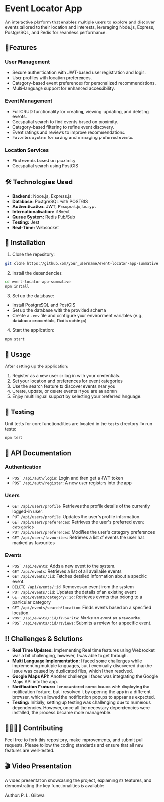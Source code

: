 # Event Locator App
An interactive platform that enables multiple users to explore and discover events tailored to their location and interests, leveraging Node.js, Express, PostgreSQL, and Redis for seamless performance.

## 🌟Features

### User Management
- Secure authentication with JWT-based user registration and login.
- User profiles with location preferences.
- Category-based event preferences for personalized recommendations.
- Multi-language support for enhanced accessibility.

### Event Management
- Full CRUD functionality for creating, viewing, updating, and deleting events.
- Geospatial search to find events based on proximity.
- Category-based filtering to refine event discovery.
- Event ratings and reviews to improve recommendations.
- Favorites system for saving and managing preferred events.

### Location Services
- Find events based on proximity
- Geospatial search using PostGIS

## 🛠️ Technologies Used
- **Backend:** Node.js, Express.js
- **Database:** PostgreSQL with POSTGIS
- **Authentication:** JWT, Passport.js, bcrypt
- **Internationalisation:** i18next
- **Queue System:** Redis Pub/Sub
- **Testing:** Jest
- **Real-Time:** Websocket

## 🔽 Installation
1. Clone the repository: 
```bash
git clone https://github.com/your_username/event-locator-app-summative.git
```
2. Install the dependencies:
```bash
cd event-locator-app-summative
npm install
```
3. Set up the database:
- Install PostgreSQL and PostGIS
- Set up the database with the provided schema
- Create a ```.env``` file and configure your environment variables (e.g., database credentials, Redis settings)
4. Start the application: 
```bash
npm start
```

## 📲 Usage
After setting up the application:
1. Register as a new user or log in with your credentials.
2. Set your location and preferences for event categories
3. Use the search feature to discover events near you
4. Create, update, or delete events if you are an admin
5. Enjoy multilingual support by selecting your preferred language.

## 🧪 Testing
Unit tests for core functionalities are located in the ```tests``` directory
To run tests:
```bash
npm test
```

## 📑 API Documentation
### Authentication
- ```POST /api/auth/login```: Login and then get a JWT token
- ```POST /api/auth/register```: A new user registers into the app

### Users
- ```GET /api/users/profile```: Retrieves the profile details of the currently logged-in user.
- ```PUT /api/users/profile```: Updates the user's profile information.
- ```GET /api/users/preferences```: Retrieves the user's preferred event categories
- ```PUT /api/users/preferences```: Modifies the user's category preferences
- ```GET /api/users/favourites```: Retrieves a list of events the user has marked as favourites

### Events
- ```POST /api/events```: Adds a new event to the system.
- ```GET /api/events```: Retrieves a list of all available events
- ```GET /api/events/:id```: Fetches detailed information about a specific event.
- ```DELETE /api/events/:id```: Removes an event from the system
- ```PUT /api/events/:id```: Updates the details of an existing event
- ```GET /api/events/category/:id```: Retrieves events that belong to a particular category
- ```GET /api/events/search/location```: Finds events based on a specified location.
- ```POST /api/events/:id/favourite```: Marks an event as a favourite.
- ```POST /api/events/:id/reviews```: Submits a review for a specific event.

## ‼️ Challenges & Solutions
- **Real Time Updates:** Implementing Real time features using Websocket was a bit challenging, however, I was able to get through.
- **Multi Language Implementation:** I faced some challenges while implementing multiple languages, but I eventually discovered that the issue was caused by duplicated files, which I then resolved.
- **Google Maps API:** Another challenge I faced was integrating the Google Maps API into the app.
- **Notification Feature:** I encountered some issues with displaying the notification feature, but I resolved it by opening the app in a different browser, which allowed the notification popups to appear as expected.
- **Testing:** Initially, setting up testing was challenging due to numerous dependencies. However, once all the necessary dependencies were installed, the process became more manageable.

## 🫱🏻‍🫲🏽 Contributing 
Feel free to fork this repository, make improvements, and submit pull requests. Please follow the coding standards and ensure that all new features are well-tested.

## 🎬 Video Presentation
A video presentation showcasing the project, explaining its features, and demonstrating the key functionalities is available: 

Author: P. L. Giibwa
